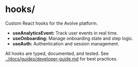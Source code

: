 # hooks/

Custom React hooks for the Avolve platform.

- **useAnalyticsEvent:** Track user events in real time.
- **useOnboarding:** Manage onboarding state and step logic.
- **useAuth:** Authentication and session management.

All hooks are typed, documented, and tested. See [../docs/guides/developer-guide.md](../docs/guides/developer-guide.md) for best practices.
